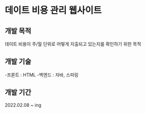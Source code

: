 # 데이트 비용 관리 웹사이트 

## 개발 목적
데이트 비용이 주/월 단위로 어떻게 지출되고 있는지를 확인하기 위한 목적

## 개발 기술
-프론트 : HTML
-백엔드 : 자바, 스피링

## 개발 기간 
2022.02.08 ~ ing
